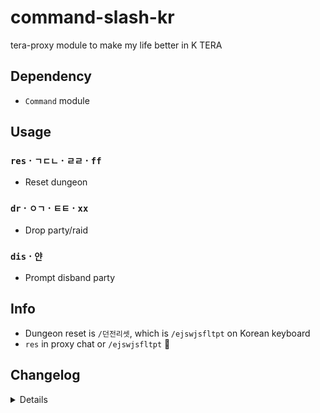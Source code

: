 # command-slash-kr
tera-proxy module to make my life better in K TERA

## Dependency
- `Command` module

## Usage
### `res` · `ㄱㄷㄴ` · `ㄹㄹ` · `ff`
- Reset dungeon
### `dr` · `ㅇㄱ` · `ㅌㅌ` · `xx`
- Drop party/raid
### `dis` · `얀`
- Prompt disband party

## Info
- Dungeon reset is `/던전리셋`, which is `/ejswjsfltpt` on Korean keyboard
- `res` in proxy chat or `/ejswjsfltpt` :thinking:

## Changelog
<details>

    1.15
    - Removed duplicate function of a different module
    1.14
    - Updated name
    - Added short inspect command
    1.13
    - Updated code aesthetics
    1.12
    - Updated code
    - Added string function
    1.11
    - Updated code aesthetics
    1.10
    - Updated code aesthetics
    1.00
    - Initial commit

</details>
